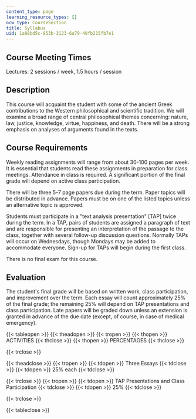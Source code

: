 ```yaml
---
content_type: page
learning_resource_types: []
ocw_type: CourseSection
title: Syllabus
uid: 1a88bd5c-853b-3123-6a79-49fb215fb7e1
---
```


Course Meeting Times
--------------------

Lectures: 2 sessions / week, 1.5 hours / session

Description
-----------

This course will acquaint the student with some of the ancient Greek contributions to the Western philosophical and scientific tradition. We will examine a broad range of central philosophical themes concerning: nature, law, justice, knowledge, virtue, happiness, and death. There will be a strong emphasis on analyses of arguments found in the texts.

Course Requirements
-------------------

Weekly reading assignments will range from about 30-100 pages per week. It is essential that students read these assignments in preparation for class meetings. Attendance in class is required. A significant portion of the final grade will depend on active class participation.

There will be three 5-7 page papers due during the term. Paper topics will be distributed in advance. Papers must be on one of the listed topics unless an alternative topic is approved.

Students must participate in a "text analysis presentation" \[TAP\] twice during the term. In a TAP, pairs of students are assigned a paragraph of text and are responsible for presenting an interpretation of the passage to the class, together with several follow-up discussion questions. Normally TAPs will occur on Wednesdays, though Mondays may be added to accommodate everyone. Sign-up for TAPs will begin during the first class.

There is no final exam for this course.

Evaluation
----------

The student's final grade will be based on written work, class participation, and improvement over the term. Each essay will count approximately 25% of the final grade; the remaining 25% will depend on TAP presentations and class participation. Late papers will be graded down unless an extension is granted in advance of the due date (except, of course, in case of medical emergency).

{{< tableopen >}}
{{< theadopen >}}
{{< tropen >}}
{{< thopen >}}
ACTIVITIES
{{< thclose >}}
{{< thopen >}}
PERCENTAGES
{{< thclose >}}

{{< trclose >}}

{{< theadclose >}}
{{< tropen >}}
{{< tdopen >}}
Three Essays
{{< tdclose >}}
{{< tdopen >}}
25% each
{{< tdclose >}}

{{< trclose >}}
{{< tropen >}}
{{< tdopen >}}
TAP Presentations and Class Participation
{{< tdclose >}}
{{< tdopen >}}
25%
{{< tdclose >}}

{{< trclose >}}

{{< tableclose >}}